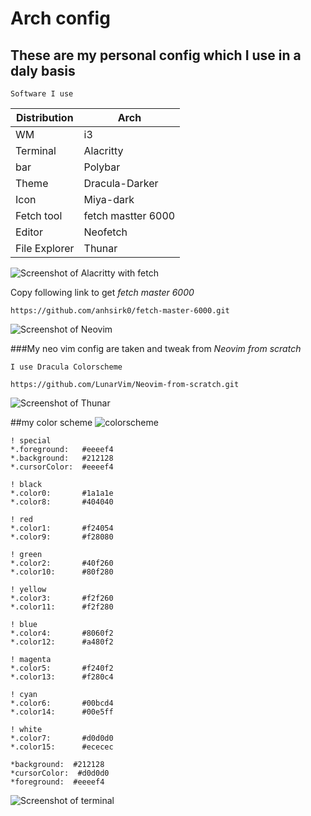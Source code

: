# Arch config 
   
   ## These are my personal config which I use in a daly basis

`Software I use`  

Distribution  | Arch
------------- | -------------
WM            | i3
Terminal      | Alacritty
bar           | Polybar
Theme         | Dracula-Darker
Icon          | Miya-dark 
Fetch tool    | fetch mastter 6000
Editor        | Neofetch
File Explorer | Thunar

  ![Screenshot of Alacritty with fetch](https://i.imgur.com/riQARiz.png)
  
  Copy following link to get _fetch master 6000_
  
  `https://github.com/anhsirk0/fetch-master-6000.git`
  
  ![Screenshot of Neovim](https://i.imgur.com/iHh4I2U.png)
  
  ###My neo vim config are taken and tweak from _Neovim from scratch_ 
    
    I use Dracula Colorscheme 
  
  `https://github.com/LunarVim/Neovim-from-scratch.git`
  
  ![Screenshot of Thunar](https://i.imgur.com/AQNZ368.png)
  
  ##my color scheme
  ![colorscheme](https://i.imgur.com/eJpkVAz.png)

```
! special
*.foreground:   #eeeef4
*.background:   #212128
*.cursorColor:  #eeeef4

! black
*.color0:       #1a1a1e
*.color8:       #404040

! red
*.color1:       #f24054
*.color9:       #f28080

! green
*.color2:       #40f260
*.color10:      #80f280

! yellow
*.color3:       #f2f260
*.color11:      #f2f280

! blue
*.color4:       #8060f2
*.color12:      #a480f2

! magenta
*.color5:       #f240f2
*.color13:      #f280c4

! cyan
*.color6:       #00bcd4
*.color14:      #00e5ff

! white
*.color7:       #d0d0d0
*.color15:      #ececec

*background:  #212128
*cursorColor:  #d0d0d0
*foreground:  #eeeef4
```
  
  ![Screenshot of terminal](https://i.imgur.com/Txrkrd6.png)
 
